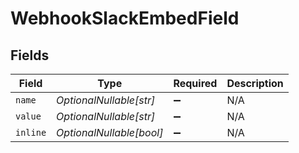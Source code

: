 # WebhookSlackEmbedField


## Fields

| Field                    | Type                     | Required                 | Description              |
| ------------------------ | ------------------------ | ------------------------ | ------------------------ |
| `name`                   | *OptionalNullable[str]*  | :heavy_minus_sign:       | N/A                      |
| `value`                  | *OptionalNullable[str]*  | :heavy_minus_sign:       | N/A                      |
| `inline`                 | *OptionalNullable[bool]* | :heavy_minus_sign:       | N/A                      |